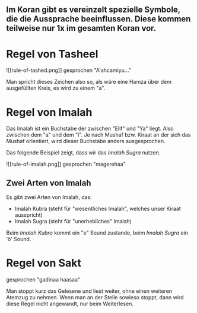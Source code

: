 ## Im Koran gibt es vereinzelt spezielle Symbole, die die Aussprache beeinflussen. Diese kommen teilweise nur 1x im gesamten Koran vor.

# Regel von Tasheel
![[rule-of-tashed.png]]
gesprochen "A'ahcamiyu..."

Man spricht dieses Zeichen also so, als wäre eine Hamza über dem ausgefüllten Kreis, es wird zu einem "a".

# Regel von Imalah
Das Imalah ist ein Buchstabe der zwischen "Elif" und "Ya" liegt.
Also zwischen dem "a" und dem "i". Je nach Mushaf bzw. Kiraat an der sich das Mushaf orientiert, wird dieser Buchstabe anders ausgesprochen.

Das folgende Beispiel zeigt, dass wir das *Imalah Sugra* nutzen.

![[rule-of-imalah.png]]
gesprochen "magerehaa"

## Zwei Arten von Imalah
Es gibt zwei Arten von Imalah, das:
- Imalah Kubra (steht für "wesentliches Imalah", welches unser Kiraat ausspricht) 
- Imalah Sugra (steht für "unerhebliches" Imalah)

Beim *Imalah Kubra* kommt ein "e" Sound zustande, beim *Imalah Sugra* ein 'ö' Sound.

# Regel von Sakt
gesprochen "gadinaa haasaa"

Man stoppt kurz das Gelesene und liest weiter, ohne einen weiteren Atemzug zu nehmen. Wenn man an der Stelle sowieso stoppt, dann wird diese Regel nicht angewandt, nur beim Weiterlesen.